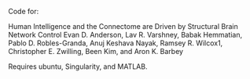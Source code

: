 Code for: 

Human Intelligence and the Connectome are Driven by Structural Brain Network Control
Evan D. Anderson, Lav R. Varshney, Babak Hemmatian, Pablo D. Robles-Granda, Anuj Keshava Nayak, Ramsey R. Wilcox1, Christopher E. Zwilling, Been Kim, and Aron K. Barbey

Requires ubuntu, Singularity, and MATLAB.
